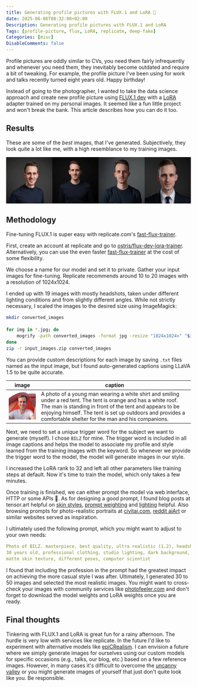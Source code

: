 ```yaml
---
title: Generating profile pictures with FLUX.1 and LoRA 🌌
date: 2025-06-06T08:32:00+02:00
Description: Generating profile pictures with FLUX.1 and LoRA
Tags: [profile-picture, flux, LoRA, replicate, deep-fake]
Categories: [misc]
DisableComments: false
---
```


Profile pictures are oddly similar to CVs, you need them fairly infrequently and whenever you need them, they inevitably become outdated and require a bit of tweaking. For example, the profile picture I've been using for work and talks recently turned eight years old. Happy birthday!

Instead of going to the photographer, I wanted to take the data science approach and create new profile picture using [FLUX.1 dev](https://huggingface.co/black-forest-labs/FLUX.1-dev) with a [LoRA](https://arxiv.org/abs/2106.09685) adapter trained on my personal images. It seemed like a fun little project and won't break the bank. This article describes how you can do it too.

## Results

These are some of the *best* images, that I've generated. Subjectively, they look quite a lot like me, with a high resemblance to my training images.

![profile-pictures](profile-gallery.png)

## Methodology

Fine-tuning FLUX.1 is super easy with replicate.com's [fast-flux-trainer](https://replicate.com/replicate/fast-flux-trainer/train).

First, create an account at replicate and go to [ostris/flux-dev-lora-trainer](https://replicate.com/ostris/flux-dev-lora-trainer/train). Alternatively, you can use the even faster [fast-flux-trainer](https://replicate.com/replicate/fast-flux-trainer/train) at the cost of some flexibility.

We choose a name for our model and set it to private. Gather your input images for fine-tuning. Replicate recommends around 10 to 20 images with a resolution of 1024x1024.

I ended up with 19 images with mostly headshots, taken under different lighting conditions and from slightly different angles. While not strictly necessary, I scaled the images to the desired size using ImageMagick:

```sh
mkdir converted_images

for img in *.jpg; do
    mogrify -path converted_images -format jpg -resize "1024x1024>" "$img"
done
zip -r input_images.zip converted_images
```

You can provide custom descriptions for each image by saving `.txt` files named as the input image, but I found auto-generated captions using LLaVA 1.5 to be quite accurate.

| image | caption |
|-------|---------|
|![sample-image](sample-image-tent.jpg) | A photo of a young man wearing a white shirt and smiling under a red tent. The tent is orange and has a white roof. The man is standing in front of the tent and appears to be enjoying himself. The tent is set up outdoors and provides a comfortable shelter for the man and his companions.|

Next, we need to set a *unique* trigger word for the subject we want to generate (myself). I chose `BILZ` for mine. The trigger word is included in all image captions and helps the model to associate my profile and style learned from the training images with the keyword. So whenever we provide the trigger word to the model, the model will generate images in our style.

I increased the LoRA rank to 32 and left all other parameters like training steps at default. Now it's time to train the model, which only takes a few minutes.

Once training is finished, we can either prompt the model via web interface, HTTP or some APIs 🎉. As for designing a good prompt, I found blog posts at tensor.art helpful on [skin styles](https://tensor.art/articles/864585524067702268), [prompt weighting](https://tensor.art/articles/736115871065484219) and [lighting](https://tensor.art/articles/867587987527991248) helpful. Also browsing prompts for photo-realistic portraits at [civitai.com](https://civitai.com/images/), [reddit aiArt](https://www.reddit.com/r/aiArt/) or similar websites served as inspiration.

I ultimately used the following prompt, which you might want to adjust to your own needs:

```yaml
Photo of BILZ. masterpiece, best quality, ultra realistic (1.2), headshot of a man,
30 years old, professional clothing, studio lighting, dark background,
matte skin texture, different poses, computer scientist
```

I found that including the profession in the prompt had the greatest impact on achieving the more casual style I was after. Ultimately, I generated 30 to 50 images and selected the most realistic images. You might want to cross-check your images with community services like [photofeeler.com](https://www.photofeeler.com/) and don't forget to download the model weights and LoRA weights once you are ready.

## Final thoughts

Tinkering with FLUX.1 and LoRA is great fun for a rainy afternoon. The hurdle is very low with services like replicate. In the future I'd like to experiment with alternative models like [epiCRealism](https://www.seaart.ai/models/detail/9a0e9e0cc9a1ab753e356d4a3c51a76b). I can envision a future where we simply generate images for ourselves using our custom models for specific occasions (e.g., talks, our blog, etc.) based on a few reference images. However, in many cases it's difficult to overcome the [uncanny valley](https://de.wikipedia.org/wiki/Uncanny_Valley) or you might generate images of yourself that just don't quite look like you. Be responsible.

